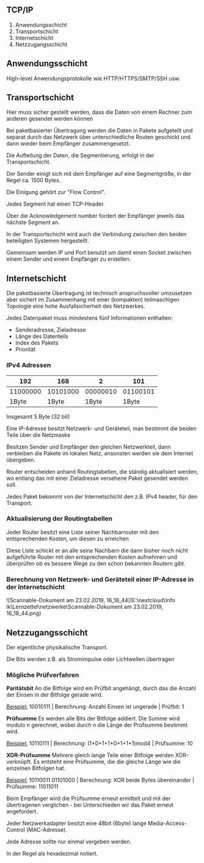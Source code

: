 ## TCP/IP

1. Anwendungsschicht
2. Transportschicht
3. Internetschicht
4. Netzzugangsschicht

## Anwendungsschicht

High-level Anwendungsprotokolle wie HTTP/HTTPS/SMTP/SSH usw.

## Transportschicht

Hier muss sicher gestellt werden, dass die Daten von einem Rechner zum anderen gesendet werden können

Bei paketbasierter Übertragung werden die Daten in Pakete aufgeteilt und separat durch das Netzwerk über unterschiedliche Routen geschickt und dann wieder beim Empfänger zusammengesetzt.

Die Aufteilung der Daten, die Segmentierung, erfolgt in der Transportschicht.

Der Sender einigt sich mit dem Empfänger auf eine Segmentgröße, in der Regel ca. 1500 Bytes.

Die Einigung gehört zur "Flow Control".

Jedes Segment hat einen TCP-Header.

Über die Acknowledgement number fordert der Empfänger jeweils das nächste Segment an.

In der Transportschicht wird auch die Verbindung zwischen den beiden beteiligten Systemen hergestellt.

Gemeinsam werden IP und Port benutzt um damit einen Socket zwischen einem Sender und einem Empfänger zu erstellen.

## Internetschicht

Die paketbasierte Übertragung ist technisch anspruchsvoller umzusetzen aber sichert im Zusammenhang mit einer (kompakten) teilmaschigen Topologie eine hohe Ausfallsicherheit des Netzwerkes.

Jedes Datenpaket muss mindestens fünf Informationen enthalten:

- Senderadresse, Zieladresse
- Länge des Datenteils
- Index des Pakets
- Priorität

### IPv4 Adressen

| 192      | 168      | 2        | 101      |
| -------- | -------- | -------- | -------- |
| 11000000 | 10101000 | 00000010 | 01100101 |
| 1Byte    | 1Byte    | 1Byte    | 1Byte    |

Insgesamt 5 Byte (32 bit)



Eine IP-Adresse besitzt Netzwerk- und Geräteteil, man bestimmt die beiden Teile über die Netzmaske

Besitzen Sender und Empfänger den gleichen Netzwerkteil, dann verbleiben die Pakete im lokalen Netz, ansonsten werden sie dem Internet übergeben.

Router entscheiden anhand Routingtabellen, die ständig aktualisiert werden, wo entlang das mit einer Zieladresse versehene Paket gesendet werden soll.

Jedes Paket bekommt von der Internetschicht den z.B. IPv4 header, für den Transport.

### Aktualisierung der Routingtabellen

Jeder Router besitzt eine Liste seiner Nachbarrouter mit den entsprechenden Kosten, um diesen zu erreichen

Diese Liste schickt er an alle seine Nachbarn die dann bisher noch nicht aufgeführte Router mit den entsprechenden Kosten aufnehmen und überprüfen ob es bessere Wege zu den schon bekannten Routern gibt.

### Berechnung von Netzwerk- und Geräteteil einer IP-Adresse in der Internetschicht

![Scannable-Dokument am 23.02.2019, 16_18_44](E:\nextcloud\Info lk\Lernzettel\netzwerke\Scannable-Dokument am 23.02.2019, 16_18_44.png)

## Netzzugangsschicht

Der eigentliche physikalische Transport.

Die Bits werden z.B. als Stromimpulse oder Lichtwellen übertragen

### Mögliche Prüfverfahren

**Paritätsbit**	An die Bitfolge wird ein Prüfbit angehängt, durch das die Anzahl der Einsen in der Bitfolge gerade wird.

<u>Beispiel:</u> 10010111 | Berechnung: Anzahl Einsen ist ungerade | Prüfbit: 1

**Prüfsumme**	Es werden alle Bits der Bitfolge addiert. Die Summe wird modulo n gerechnet, wobei durch n die Länge der Prüfsumme bestimmt wird.

<u>Beispiel:</u> 10110111 | Berechnung: (1+0+1+1+0+1+1+1)mod4 | Prüfsumme: 10

**XOR-Prüfsumme** Mehrere gleich lange Teile einer Bitfolge werden XOR-verknüpft. Es entsteht eine Prüfsumme, die die gleiche Länge wie die einzelnen Bitfolgen hat.

<u>Beispiel:</u> 10110011 01101000 | Berechnung: XOR beide Bytes übereinander | Prüfsumme: 11011011

Beim Empfänger wird die Prüfsumme erneut ermittelt und mit der übertragenen verglichen - bei Unterschieden wir das Paket erneut angefordert.

Jeder Netzwerkadapter besitzt eine 48bit (6byte) lange Media-Access-Control (MAC-Adresse).

Jede Adresse sollte nur einmal vergeben werden.

In der Regel als hexadezimal notiert.

​				